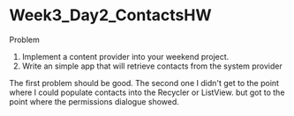 # Week3_Day2_ContactsHW

Problem
1. Implement a content provider into your weekend project. 
2. Write an simple app that will retrieve contacts from the system provider

The first problem should be good. The second one I didn't get to the point where I could populate contacts into the Recycler or ListView.
but got to the point where the permissions dialogue showed.
